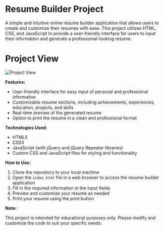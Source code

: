 **Resume Builder Project**
==========================

A simple and intuitive online resume builder application that allows users to create and customize their resumes with ease. This project utilizes HTML, CSS, and JavaScript to provide a user-friendly interface for users to input their information and generate a professional-looking resume.

**Project View**
==========================
![Project View](https://github.com/ajjiadd/resume-builder/raw/main/images/image.png?raw=true)


**Features:**

* User-friendly interface for easy input of personal and professional information
* Customizable resume sections, including achievements, experiences, education, projects, and skills
* Real-time preview of the generated resume
* Option to print the resume in a clean and professional format

**Technologies Used:**

* HTML5
* CSS3
* JavaScript (with jQuery and jQuery Repeater libraries)
* Custom CSS and JavaScript files for styling and functionality

**How to Use:**

1. Clone the repository to your local machine
2. Open the `index.html` file in a web browser to access the resume builder application
3. Fill in the required information in the input fields
4. Preview and customize your resume as needed
5. Print your resume using the print button

**Note:**

This project is intended for educational purposes only. Please modify and customize the code to suit your specific needs.